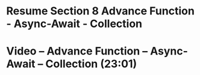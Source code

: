 # Resume Section 8 Advance Function - Async-Await - Collection
# Video – Advance Function – Async-Await – Collection (23:01)


